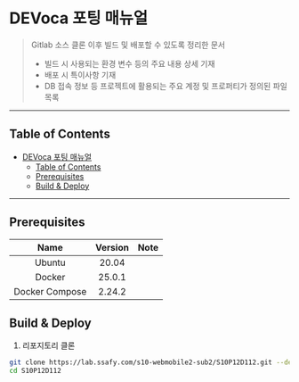 # DEVoca 포팅 매뉴얼

> Gitlab 소스 클론 이후 빌드 및 배포할 수 있도록 정리한 문서
> - 빌드 시 사용되는 환경 변수 등의 주요 내용 상세 기재
> - 배포 시 특이사항 기재
> - DB 접속 정보 등 프로젝트에 활용되는 주요 계정 및 프로퍼티가 정의된 파일 목록

---

## Table of Contents

<!-- TOC -->
* [DEVoca 포팅 매뉴얼](#devoca-포팅-매뉴얼)
  * [Table of Contents](#table-of-contents)
  * [Prerequisites](#prerequisites)
  * [Build & Deploy](#build--deploy)
<!-- TOC -->

---

## Prerequisites

|      Name      | Version | Note |
|:--------------:|:-------:|:----:|
|     Ubuntu     |  20.04  |      |
|     Docker     | 25.0.1  |      |
| Docker Compose | 2.24.2  |      |

## Build & Deploy

1. 리포지토리 클론

  ```bash
  git clone https://lab.ssafy.com/s10-webmobile2-sub2/S10P12D112.git --depth 1
  cd S10P12D112
  ```
